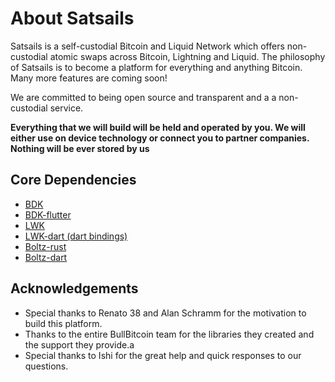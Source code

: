 # About Satsails

Satsails is a self-custodial Bitcoin and Liquid Network which offers non-custodial atomic swaps across Bitcoin, Lightning and Liquid. The philosophy of Satsails is to become a platform for everything and anything Bitcoin. Many more features are coming soon!

We are committed to being open source and transparent and a a non-custodial service.

**Everything that we will build will be held and operated by you. We will either use on device technology or connect you to partner companies. Nothing will be ever stored by us**

## Core Dependencies

- [BDK](https://github.com/bitcoindevkit/bdk)
- [BDK-flutter](https://github.com/LtbLightning/bdk-flutter)
- [LWK](https://github.com/Blockstream/lwk)
- [LWK-dart (dart bindings)](https://github.com/SatoshiPortal/lwk-dart)
- [Boltz-rust](https://github.com/SatoshiPortal/boltz-rust)
- [Boltz-dart](https://github.com/SatoshiPortal/boltz-dart)

## Acknowledgements

 - Special thanks to Renato 38 and Alan Schramm for the motivation to build this platform. 
 - Thanks to the entire BullBitcoin team for the libraries they created and the support they provide.a
- Special thanks to Ishi for the great help and quick responses to our questions.